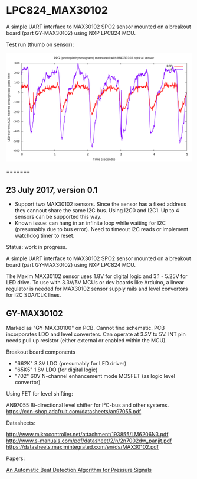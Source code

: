 # LPC824_MAX30102

A simple UART interface to MAX30102 SPO2 sensor mounted on a breakout board (part GY-MAX30102) using NXP LPC824 MCU.

Test run (thumb on sensor):

![test run chart](./doc/run1.png)

=======

## 23 July 2017, version 0.1

* Support two MAX30102 sensors. Since the sensor has a fixed address they cannout share
the same I2C bus. Using I2C0 and I2C1. Up to 4 sensors can be supported this way.
* Known issue: can hang in an infinite loop while waiting for I2C (presumably due to 
bus error). Need to timeout I2C reads or implement watchdog timer to reset.

Status: work in progress.

A simple UART interface to MAX30102 SPO2 sensor mounted on a breakout board (part GY-MAX30102) using NXP LPC824 MCU. 

The Maxim MAX30102 sensor uses 1.8V for digital logic and 3.1 - 5.25V for LED drive. To use with 3.3V/5V MCUs or dev boards like Arduino, a linear regulator is needed for MAX30102 sensor supply rails and level convertors for I2C SDA/CLK lines.

## GY-MAX30102

Marked as "GY-MAX30100" on PCB. Cannot find schematic. PCB incorporates LDO and level converters. Can operate at 3.3V to 5V.
INT pin needs pull up resistor (either external or enabled within the MCU).

Breakout board components

* "662K" 3.3V LDO (presumably for LED driver)
* "65K5" 1.8V LDO  (for digital logic)
* "702" 60V N-channel enhancement mode MOSFET (as logic level convertor)

Using FET for level shifting:

AN97055 Bi-directional level shifter for I²C-bus and other systems.
https://cdn-shop.adafruit.com/datasheets/an97055.pdf

Datasheets:

http://www.mikrocontroller.net/attachment/193855/LM6206N3.pdf
http://www.s-manuals.com/pdf/datasheet/2/n/2n7002dw_panjit.pdf
https://datasheets.maximintegrated.com/en/ds/MAX30102.pdf

Papers:

[An Automatic Beat Detection Algorithm
for Pressure Signals](./doc/BeatDetection.pdf)


